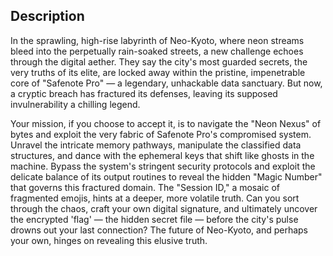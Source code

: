 ## Description

In the sprawling, high-rise labyrinth of Neo-Kyoto, where neon streams bleed into the perpetually rain-soaked streets, a new challenge echoes through the digital aether. They say the city's most guarded secrets, the very truths of its elite, are locked away within the pristine, impenetrable core of "Safenote Pro" — a legendary, unhackable data sanctuary. But now, a cryptic breach has fractured its defenses, leaving its supposed invulnerability a chilling legend.

Your mission, if you choose to accept it, is to navigate the "Neon Nexus" of bytes and exploit the very fabric of Safenote Pro's compromised system. Unravel the intricate memory pathways, manipulate the classified data structures, and dance with the ephemeral keys that shift like ghosts in the machine. Bypass the system's stringent security protocols and exploit the delicate balance of its output routines to reveal the hidden "Magic Number" that governs this fractured domain. The "Session ID," a mosaic of fragmented emojis, hints at a deeper, more volatile truth. Can you sort through the chaos, craft your own digital signature, and ultimately uncover the encrypted 'flag' — the hidden secret file — before the city's pulse drowns out your last connection? The future of Neo-Kyoto, and perhaps your own, hinges on revealing this elusive truth.